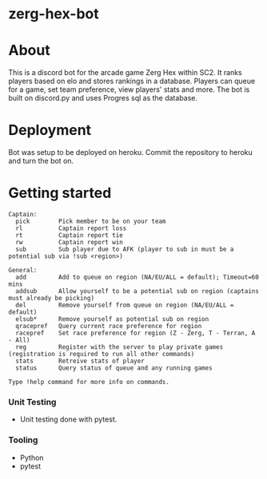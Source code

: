# zerg-hex-bot

# About
This is a discord bot for the arcade game Zerg Hex within SC2. It ranks players based on elo and stores rankings in a database. Players can queue for a game, set team preference, view players' stats and more.
The bot is built on discord.py and uses Progres sql as the database.

# Deployment
Bot was setup to be deployed on heroku. Commit the repository to heroku and turn the bot on.

# Getting started
```
Captain:
  pick        Pick member to be on your team  
  rl          Captain report loss  
  rt          Captain report tie 
  rw          Captain report win 
  sub         Sub player due to AFK (player to sub in must be a potential sub via !sub <region>)

General:  
  add         Add to queue on region (NA/EU/ALL = default); Timeout=60 mins  
  addsub      Allow yourself to be a potential sub on region (captains must already be picking)  
  del         Remove yourself from queue on region (NA/EU/ALL = default)  
  elsub*      Remove yourself as potential sub on region 
  qracepref   Query current race preference for region 
  racepref    Set race preference for region (Z - Zerg, T - Terran, A - All)  
  reg         Register with the server to play private games (registration is required to run all other commands) 
  stats       Retreive stats of player 
  status      Query status of queue and any running games

Type !help command for more info on commands.
```

### Unit Testing
- Unit testing done with pytest.

### Tooling
- Python
- pytest
